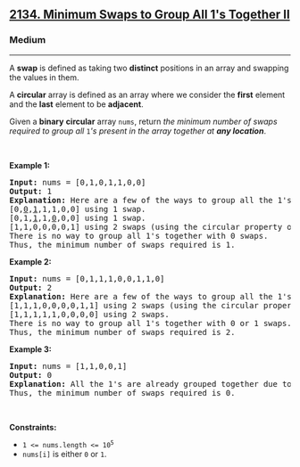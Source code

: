 <h2><a href="https://leetcode.com/problems/minimum-swaps-to-group-all-1s-together-ii/">2134. Minimum Swaps to Group All 1's Together II</a></h2><h3>Medium</h3><hr><div style="user-select: auto;"><p style="user-select: auto;">A <strong style="user-select: auto;">swap</strong> is defined as taking two <strong style="user-select: auto;">distinct</strong> positions in an array and swapping the values in them.</p>

<p style="user-select: auto;">A <strong style="user-select: auto;">circular</strong> array is defined as an array where we consider the <strong style="user-select: auto;">first</strong> element and the <strong style="user-select: auto;">last</strong> element to be <strong style="user-select: auto;">adjacent</strong>.</p>

<p style="user-select: auto;">Given a <strong style="user-select: auto;">binary</strong> <strong style="user-select: auto;">circular</strong> array <code style="user-select: auto;">nums</code>, return <em style="user-select: auto;">the minimum number of swaps required to group all </em><code style="user-select: auto;">1</code><em style="user-select: auto;">'s present in the array together at <strong style="user-select: auto;">any location</strong></em>.</p>

<p style="user-select: auto;">&nbsp;</p>
<p style="user-select: auto;"><strong style="user-select: auto;">Example 1:</strong></p>

<pre style="user-select: auto;"><strong style="user-select: auto;">Input:</strong> nums = [0,1,0,1,1,0,0]
<strong style="user-select: auto;">Output:</strong> 1
<strong style="user-select: auto;">Explanation:</strong> Here are a few of the ways to group all the 1's together:
[0,<u style="user-select: auto;">0</u>,<u style="user-select: auto;">1</u>,1,1,0,0] using 1 swap.
[0,1,<u style="user-select: auto;">1</u>,1,<u style="user-select: auto;">0</u>,0,0] using 1 swap.
[1,1,0,0,0,0,1] using 2 swaps (using the circular property of the array).
There is no way to group all 1's together with 0 swaps.
Thus, the minimum number of swaps required is 1.
</pre>

<p style="user-select: auto;"><strong style="user-select: auto;">Example 2:</strong></p>

<pre style="user-select: auto;"><strong style="user-select: auto;">Input:</strong> nums = [0,1,1,1,0,0,1,1,0]
<strong style="user-select: auto;">Output:</strong> 2
<strong style="user-select: auto;">Explanation:</strong> Here are a few of the ways to group all the 1's together:
[1,1,1,0,0,0,0,1,1] using 2 swaps (using the circular property of the array).
[1,1,1,1,1,0,0,0,0] using 2 swaps.
There is no way to group all 1's together with 0 or 1 swaps.
Thus, the minimum number of swaps required is 2.
</pre>

<p style="user-select: auto;"><strong style="user-select: auto;">Example 3:</strong></p>

<pre style="user-select: auto;"><strong style="user-select: auto;">Input:</strong> nums = [1,1,0,0,1]
<strong style="user-select: auto;">Output:</strong> 0
<strong style="user-select: auto;">Explanation:</strong> All the 1's are already grouped together due to the circular property of the array.
Thus, the minimum number of swaps required is 0.
</pre>

<p style="user-select: auto;">&nbsp;</p>
<p style="user-select: auto;"><strong style="user-select: auto;">Constraints:</strong></p>

<ul style="user-select: auto;">
	<li style="user-select: auto;"><code style="user-select: auto;">1 &lt;= nums.length &lt;= 10<sup style="user-select: auto;">5</sup></code></li>
	<li style="user-select: auto;"><code style="user-select: auto;">nums[i]</code> is either <code style="user-select: auto;">0</code> or <code style="user-select: auto;">1</code>.</li>
</ul>
</div>